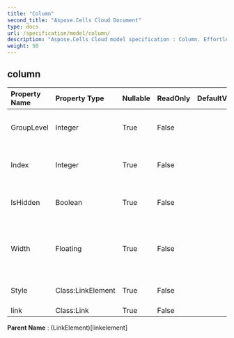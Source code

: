```yaml
---
title: "Column"
second_title: "Aspose.Cells Cloud Document"
type: docs
url: /specification/model/column/
description: "Aspose.Cells Cloud model specification : Column. Effortlessly handle Excel and other spreadsheet documents with features like opening, generating, editing, splitting, merging, comparing, and converting."
weight: 50
---
```


## **column**

 

| Property Name | Property Type | Nullable |  ReadOnly | DefaultValue | Description | 
| :- | :- | :- |:- |  :- | :- |
| GroupLevel | Integer | True |  False |  | Gets the group level of the column. |  
| Index | Integer | True |  False |  | Gets the index of this column. |  
| IsHidden | Boolean | True |  False |  | Indicates whether the column is hidden. |  
| Width | Floating | True |  False |  | Gets and sets the column width in unit of characters. |  
| Style | Class:LinkElement | True |  False |  | Gets the style of this column. |  
| link | Class:Link | True |  False |  |  |  

**Parent Name** : (LinkElement)[linkelement]

